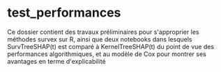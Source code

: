 # test_performances
Ce dossier contient des travaux préliminaires pour 
s'approprier les méthodes survex sur R, ainsi que deux
notebooks dans lesquels SurvTreeSHAP(t) est comparé à 
KernelTreeSHAP(t) du point de vue des performances algorithmiques, 
et au modèle de Cox pour montrer ses avantages en terme 
d'explicabilité
